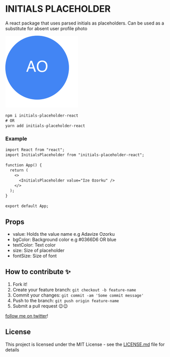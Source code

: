 # INITIALS PLACEHOLDER

A react package that uses parsed initials as placeholders. Can be used as a substitute for absent user profile photo

![](preview.png)

```
npm i initials-placeholder-react
# OR
yarn add initials-placeholder-react

```

### Example

```
import React from "react";
import InitialsPlaceholder from "initials-placeholder-react";

function App() {
  return (
    <>
      <InitialsPlaceholder value="Ize Ozorku" />
    </>
  );
}

export default App;

```

## Props

- value: Holds the value name e.g Adavize Ozorku
- bgColor: Background color e.g #0366D6 OR blue
- textColor: Text color
- size: Size of placeholder
- fontSize: Size of font

## How to contribute ✨

1. Fork it!
2. Create your feature branch: `git checkout -b feature-name`
3. Commit your changes: `git commit -am 'Some commit message'`
4. Push to the branch: `git push origin feature-name`
5. Submit a pull request 😉😉

[follow me on twitter](https://twitter.com/ozorku)!

## License

This project is licensed under the MIT License - see the [LICENSE.md](LICENSE) file for details
